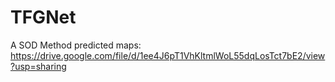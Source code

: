 # TFGNet
A SOD  Method
predicted maps: https://drive.google.com/file/d/1ee4J6pT1VhKltmlWoL55dqLosTct7bE2/view?usp=sharing
